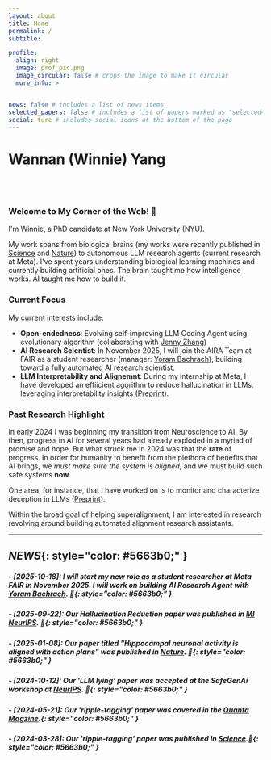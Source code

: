 ```yaml
---
layout: about
title: Home
permalink: /
subtitle: 

profile:
  align: right
  image: prof_pic.png
  image_circular: false # crops the image to make it circular
  more_info: >


news: false # includes a list of news items
selected_papers: false # includes a list of papers marked as "selected={true}"
social: ture # includes social icons at the bottom of the page
---
```

# Wannan (Winnie) Yang
\
&nbsp;

###  Welcome to My Corner of the Web! 👋

I'm Winnie, a PhD candidate at New York University (NYU).


My work spans from biological brains (my works were recently published in [Science](https://www.science.org/doi/10.1126/science.adk8261) and [Nature](https://www.nature.com/articles/s41586-024-08397-7)) to autonomous LLM research agents (current research at Meta). I've spent years understanding biological learning machines and currently building artificial ones. The brain taught me how intelligence works. AI taught me how to build it. 


### Current Focus
My current interests include:

- **Open-endedness**: Evolving self-improving LLM  Coding Agent using evolutionary algorithm (collaborating with [Jenny Zhang](https://www.jennyzhangzt.com/)) 
- **AI Research Scientist**: In November 2025, I will join the AIRA Team at FAIR as a student researcher (manager: [Yoram Bachrach](https://www.linkedin.com/in/yoram-bachrach-0a03731/?originalSubdomain=uk)), building toward a fully automated AI research scientist. 
- **LLM Interpretability and Alignemnt**: During my internship at Meta, I have developed an effiicient agorithm to reduce hallucination in LLMs, leveraging interpretability insights ([Preprint](https://arxiv.org/pdf/2510.02324)).


### Past Research Highlight
In early 2024 I was beginning my transition from Neuroscience to AI. By then, progress in AI for several years had already exploded in a myriad of promise and hope. But what struck me in 2024 was that the **rate** of progress. In order for humanity to benefit from the plethora of benefits that AI brings, we _must make sure the system is aligned_, and we must build such safe systems **now**.

One area, for instance, that I have worked on is to monitor and characterize deception in LLMs ([Preprint](http://localhost:8080/projects/3_project/)). 

Within the broad goal of helping superalignment, I am interested in research revolving around building automated alignment research assistants.


---


## *NEWS*{: style="color: #5663b0;" }


#####  *- [2025-10-18]: I will start my new role as a student researcher at Meta FAIR in November 2025. I will work on building AI Research Agent with  [Yoram Bachrach](https://www.linkedin.com/in/yoram-bachrach-0a03731/?originalSubdomain=uk). 🥳*{: style="color: #5663b0;" }

#####  *- [2025-09-22]: Our Hallucination Reduction paper was published in [MI NeurIPS](https://openreview.net/pdf?id=t7zE9rOWHl). 🎉*{: style="color: #5663b0;" }

#####  *- [2025-01-08]: Our paper titled "Hippocampal neuronal activity is aligned with action plans" was published in [Nature](https://www.nature.com/articles/s41586-024-08397-7). 🎊*{: style="color: #5663b0;" }



#####  *- [2024-10-12]: Our 'LLM lying' paper was accepted at the SafeGenAi workshop at [NeurIPS](https://winnieyangwannan.github.io/LLM_Deception/). 🎉*{: style="color: #5663b0;" }


#####  *- [2024-05-21]: Our 'ripple-tagging' paper was covered in the [Quanta Magzine](https://www.quantamagazine.org/electric-ripples-in-the-resting-brain-tag-memories-for-storage-20240521/).*{: style="color: #5663b0;" }



#####  *- [2024-03-28]: Our 'ripple-tagging' paper was published in [Science](https://www.science.org/doi/10.1126/science.adk8261).🎉*{: style="color: #5663b0;" }
